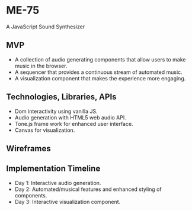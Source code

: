 # ME-75
A JavaScript Sound Synthesizer

## MVP
- A collection of audio generating components that allow users to make music in the browser.
- A sequencer that provides a continuous stream of automated music.
- A visualization component that makes the experience more engaging.

## Technologies, Libraries, APIs
- Dom interactivity using vanilla JS.
- Audio generation with HTML5 web audio API.
- Tone.js frame work for enhanced user interface.
- Canvas for visualization.

## Wireframes

## Implementation Timeline
- Day 1: Interactive audio generation.
- Day 2: Automated/musical features and enhanced styling of components.
- Day 3: Interactive visualization component.


